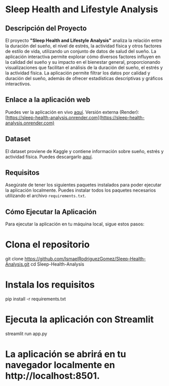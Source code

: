 # Sleep Health and Lifestyle Analysis

## Descripción del Proyecto

El proyecto **"Sleep Health and Lifestyle Analysis"** analiza la relación entre la duración del sueño, el nivel de estrés, la actividad física y otros factores de estilo de vida, utilizando un conjunto de datos de salud del sueño. La aplicación interactiva permite explorar cómo diversos factores influyen en la calidad del sueño y su impacto en el bienestar general, proporcionando visualizaciones que facilitan el análisis de la duración del sueño, el estrés y la actividad física. La aplicación permite filtrar los datos por calidad y duración del sueño, además de ofrecer estadísticas descriptivas y gráficos interactivos.

## Enlace a la aplicación web

Puedes ver la aplicación en vivo [aquí](http://localhost:8501/).
Versión externa (Render): [https://sleep-health-analysis.onrender.com](https://sleep-health-analysis.onrender.com)
## Dataset

El dataset proviene de Kaggle y contiene información sobre sueño, estrés y actividad física. Puedes descargarlo [aquí](https://www.kaggle.com/datasets/siamaktahmasbi/insights-into-sleep-patterns-and-daily-habits?resource=download).

## Requisitos

Asegúrate de tener los siguientes paquetes instalados para poder ejecutar la aplicación localmente. Puedes instalar todos los paquetes necesarios utilizando el archivo `requirements.txt`.

## Cómo Ejecutar la Aplicación

Para ejecutar la aplicación en tu máquina local, sigue estos pasos:

# Clona el repositorio
git clone https://github.com/IsmaelRodriguezGomez/Sleep-Health-Analysis.git
cd Sleep-Health-Analysis

# Instala los requisitos
pip install -r requirements.txt

# Ejecuta la aplicación con Streamlit
streamlit run app.py

# La aplicación se abrirá en tu navegador localmente en http://localhost:8501.
